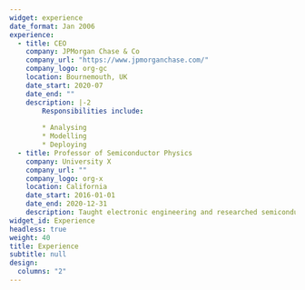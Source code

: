```yaml
---
widget: experience
date_format: Jan 2006
experience:
  - title: CEO
    company: JPMorgan Chase & Co
    company_url: "https://www.jpmorganchase.com/"
    company_logo: org-gc
    location: Bournemouth, UK
    date_start: 2020-07
    date_end: ""
    description: |-2
        Responsibilities include:
        
        * Analysing
        * Modelling
        * Deploying
  - title: Professor of Semiconductor Physics
    company: University X
    company_url: ""
    company_logo: org-x
    location: California
    date_start: 2016-01-01
    date_end: 2020-12-31
    description: Taught electronic engineering and researched semiconductor physics.
widget_id: Experience
headless: true
weight: 40
title: Experience
subtitle: null
design:
  columns: "2"
---
```

